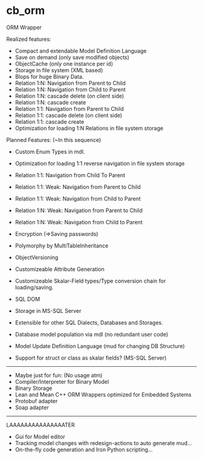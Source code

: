 # cb_orm
ORM Wrapper

Realized features:
- Compact and extendable Model Definition Language
- Save on demand (only save modified objects)
- ObjectCache (only one instance per id)
- Storage in file system (XML based)
- Blops for huge Binary Data.
- Relation 1:N: Navigation from Parent to Child
- Relation 1:N: Navigation from Child to Parent
- Relation 1:N: cascade delete (on client side) 
- Relation 1:N: cascade create
- Relation 1:1: Navigation from Parent to Child
- Relation 1:1: cascade delete (on client side)
- Relation 1:1: cascade create
- Optimization for loading 1:N Relations in file system storage

Planned Features: (~In this sequence)
- Custom Enum Types in mdl.
- Optimization for loading 1:1 reverse navigation in file system storage
- Relation 1:1: Navigation from Child To Parent
- Relation 1:1: Weak: Navigation from Parent to Child
- Relation 1:1: Weak: Navigation from Child to Parent
- Relation 1:N: Weak: Navigation from Parent to Child
- Relation 1:N: Weak: Navigation from Child to Parent
- Encryption (=>Saving passwords)
- Polymorphy by MultiTableInheritance
- ObjectVersioning

- Customizeable Attribute Generation
- Customizeable Skalar-Field types/Type conversion chain for loading/saving.
- SQL DOM
- Storage in MS-SQL Server
- Extensible for other SQL Dialects, Databases and Storages.
- Database model population via mdl (no redundant user code)
- Model Update Definition Language (mud for changing DB Structure)
- Support for struct or class as skalar fields? (MS-SQL Server)

-------------------
- Maybe just for fun: (No usage atm)
- Compiler/Interpreter for Binary Model
- Binary Storage
- Lean and Mean C++ ORM Wrappers optimized for Embedded Systems
- Protobuf adapter
- Soap adapter
--------------------
LAAAAAAAAAAAAAAATER
- Gui for Model editor
- Tracking model changes with redesign-actions to auto generate mud...
- On-the-fly code generation and Iron Python scripting...
